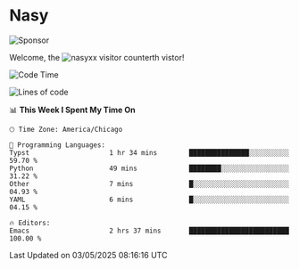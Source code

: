 # Nasy

<!--
<p align="center">
<img height="200" src="https://github-readme-stats.vercel.app/api?username=nasyxx&count_private=true&show_icons=true&theme=dracula&include_all_commits=true"/>
<img height="200" src="https://github-readme-stats.vercel.app/api/top-langs/?username=nasyxx&theme=dracula&hide=html,jupyter+notebook&count_private=true&show_icons=true"/>
</p>

  
----------------
-->

![Sponsor](https://img.shields.io/static/v1.svg?label=Sponsor&message=%E2%9D%A4&logo=GitHub&style=flat&color=pink)
 
Welcome, the ![nasyxx visitor counter](https://count.getloli.com/get/@nasyxx?theme=rule34)th vistor!
 
<!--START_SECTION:waka-->
![Code Time](http://img.shields.io/badge/Code%20Time-4%2C748%20hrs%204%20mins-blue)

![Lines of code](https://img.shields.io/badge/From%20Hello%20World%20I%27ve%20Written-6.3%20million%20lines%20of%20code-blue)

📊 **This Week I Spent My Time On** 

```text
🕑︎ Time Zone: America/Chicago

💬 Programming Languages: 
Typst                    1 hr 34 mins        ███████████████░░░░░░░░░░   59.70 % 
Python                   49 mins             ████████░░░░░░░░░░░░░░░░░   31.22 % 
Other                    7 mins              █░░░░░░░░░░░░░░░░░░░░░░░░   04.93 % 
YAML                     6 mins              █░░░░░░░░░░░░░░░░░░░░░░░░   04.15 % 

🔥 Editors: 
Emacs                    2 hrs 37 mins       █████████████████████████   100.00 % 
```


 Last Updated on 03/05/2025 08:16:16 UTC
<!--END_SECTION:waka-->

<!-- ![visitors](https://visitor-badge.laobi.icu/badge?page_id=nasyxx.nasyxx) -->
